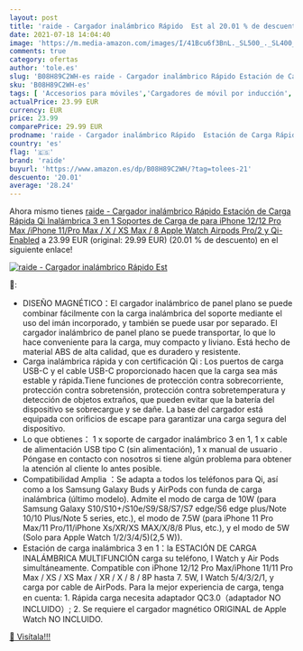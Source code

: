 ```yaml
---
layout: post
title: 'raide - Cargador inalámbrico Rápido  Est al 20.01 % de descuento'
date: 2021-07-18 14:04:40
image: 'https://m.media-amazon.com/images/I/41Bcu6f3BnL._SL500_._SL400_.jpg'
comments: true
category: ofertas
author: 'tole.es'
slug: 'B08H89C2WH-es raide - Cargador inalámbrico Rápido Estación de Carga...'
sku: 'B08H89C2WH-es'
tags: [ 'Accesorios para móviles','Cargadores de móvil por inducción','Cargadores para móviles','Comunicación móvil y accesorios','Electrónica','apple','iphone','raide', ]
actualPrice: 23.99 EUR
currency: EUR
price: 23.99
comparePrice: 29.99 EUR
prodname: 'raide - Cargador inalámbrico Rápido  Estación de Carga Rápida Qi Inalámbrica 3 en 1 Soportes de Carga de para iPhone 12/12 Pro Max /iPhone 11/Pro Max / X / XS Max / 8 Apple Watch Airpods Pro/2 y Qi-Enabled'
country: 'es'
flag: '🇪🇸'
brand: 'raide'
buyurl: 'https://www.amazon.es/dp/B08H89C2WH/?tag=tolees-21'
descuento: '20.01'
average: '28.24'
---
```


Ahora mismo tienes [raide - Cargador inalámbrico Rápido  Estación de Carga Rápida Qi Inalámbrica 3 en 1 Soportes de Carga de para iPhone 12/12 Pro Max /iPhone 11/Pro Max / X / XS Max / 8 Apple Watch Airpods Pro/2 y Qi-Enabled](https://www.amazon.es/dp/B08H89C2WH/?tag=tolees-21) a 23.99 EUR (original: 29.99 EUR) (20.01 %  de descuento) en el siguiente enlace!

[![raide - Cargador inalámbrico Rápido  Est](https://m.media-amazon.com/images/I/41Bcu6f3BnL._SL500_._SL400_.jpg)](https://www.amazon.es/dp/B08H89C2WH/?tag=tolees-21)

🔎:

- DISEÑO MAGNÉTICO：El cargador inalámbrico de panel plano se puede combinar fácilmente con la carga inalámbrica del soporte mediante el uso del imán incorporado, y también se puede usar por separado. El cargador inalámbrico de panel plano se puede transportar, lo que lo hace conveniente para la carga, muy compacto y liviano. Está hecho de material ABS de alta calidad, que es duradero y resistente.
- Carga inalámbrica rápida y con certificación Qi : Los puertos de carga USB-C y el cable USB-C proporcionado hacen que la carga sea más estable y rápida.Tiene funciones de protección contra sobrecorriente, protección contra sobretensión, protección contra sobretemperatura y detección de objetos extraños, que pueden evitar que la batería del dispositivo se sobrecargue y se dañe. La base del cargador está equipada con orificios de escape para garantizar una carga segura del dispositivo.
- Lo que obtienes： 1 x soporte de cargador inalámbrico 3 en 1, 1 x cable de alimentación USB tipo C (sin alimentación), 1 x manual de usuario . Póngase en contacto con nosotros si tiene algún problema para obtener la atención al cliente lo antes posible.
- Compatibilidad Amplia ：Se adapta a todos los teléfonos para Qi, así como a los Samsung Galaxy Buds y AirPods con funda de carga inalámbrica (último modelo). Admite el modo de carga de 10W (para Samsung Galaxy S10/S10+/S10e/S9/S8/S7/S7 edge/S6 edge plus/Note 10/10 Plus/Note 5 series, etc.), el modo de 7.5W (para iPhone 11 Pro Max/11 Pro/11/iPhone Xs/XR/XS MAX/X/8/8 Plus, etc.), y el modo de 5W (Solo para Apple Watch 1/2/3/4/5)(2,5 W)).
- Estación de carga inalámbrica 3 en 1：la ESTACIÓN DE CARGA INALÁMBRICA MULTIFUNCIÓN carga su teléfono, I Watch y Air Pods simultáneamente. Compatible con iPhone 12/12 Pro Max/iPhone 11/11 Pro Max / XS / XS Max / XR / X / 8 / 8P hasta 7. 5W, I Watch 5/4/3/2/1, y carga por cable de AirPods. Para la mejor experiencia de carga, tenga en cuenta: 1. Rápida carga necesita adaptador QC3.0（adaptador NO INCLUIDO）; 2. Se requiere el cargador magnético ORIGINAL de Apple Watch NO INCLUIDO.

[🛒 Visítala!!!](https://www.amazon.es/dp/B08H89C2WH/?tag=tolees-21)
